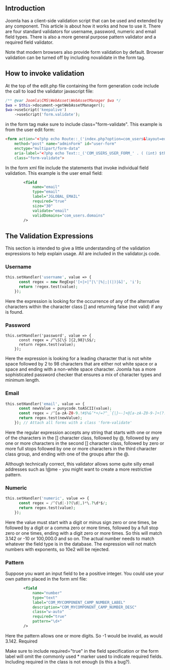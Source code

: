 <!-- Filename: J4.x:Joomla_4_Tips_and_Tricks:_Form_Validation_Basics / Display title: Form Validation -->

## Introduction

Joomla has a client-side validation script that can be used and extended by any component. This article is about how it works and how to use it. There are four standard validators for username, password, numeric and email field types. There is also a more general purpose pattern validator and a required field validator.

Note that modern browsers also provide form validation by default. Browser validation can be turned off by including novalidate in the form tag.

## How to invoke validation

At the top of the edit.php file containing the form generation code include the call to load the validator javascript file:

```php
/** @var Joomla\CMS\WebAsset\WebAssetManager $wa */
$wa = $this->document->getWebAssetManager();
$wa->useScript('keepalive')
    ->useScript('form.validate');
```

in the form tag make sure to include class="form-validate". This example is from the user edit form:

```html
<form action="<?php echo Route::_('index.php?option=com_users&layout=edit&id=' . (int) $this->item->id); ?>"
    method="post" name="adminForm" id="user-form"
    enctype="multipart/form-data"
    aria-label="<?php echo Text::_('COM_USERS_USER_FORM_' . ( (int) $this->item->id === 0 ? 'NEW' : 'EDIT'), true); ?>"
    class="form-validate">
```

In the form xml file include the statements that invoke individual field validation. This example is the user email field:

```xml
        <field
            name="email"
            type="email"
            label="JGLOBAL_EMAIL"
            required="true"
            size="30"
            validate="email"
            validDomains="com_users.domains"
        />
```

## The Validation Expressions

This section is intended to give a little understanding of the validation expressions to help explain usage. All are included in the validator.js code.

### Username

```php
this.setHandler('username', value => {
      const regex = new RegExp('[<|>|"|\'|%|;|(|)|&]', 'i');
      return !regex.test(value);
    });
```

Here the expression is looking for the occurrence of any of the alternative characters within the character class [] and returning false (not valid) if any is found.

### Password

```pnp
this.setHandler('password', value => {
      const regex = /^\S[\S ]{2,98}\S$/;
      return regex.test(value);
    });
```

Here the expression is looking for a leading character that is not white space followed by 2 to 98 characters that are either not white space or a space and ending with a non-white space character. Joomla has a more sophisticated password checker that ensures a mix of character types and minimum length.

### Email

```php
this.setHandler('email', value => {
      const newValue = punycode.toASCII(value);
      const regex = /^[a-zA-Z0-9.!#$%&’*+/=?^_`{|}~-]+@[a-zA-Z0-9-]+(?:\.[a-zA-Z0-9-]+)*$/;
      return regex.test(newValue);
    }); // Attach all forms with a class 'form-validate'
```

Here the regular expression accepts any string that starts with one or more of the characters in the [] character class, followed by @, followed by any one or more characters in the second [] character class, followed by zero or more full stops followed by one or more characters in the third character class group, and ending with one of the groups after the @.

Although technically correct, this validator allows some quite silly email addresses such as !@me - you might want to create a more restrictive pattern.

### Numeric

```php
this.setHandler('numeric', value => {
      const regex = /^(\d|-)?(\d|,)*\.?\d*$/;
      return regex.test(value);
    });
```

Here the value must start with a digit or minus sign zero or one times, be followed by a digit or a comma zero or more times, followed by a full stop zero or one times, ending with a digit zero or more times. So this will match 3.142 or -10 or 100,000.0 and so on. The actual number needs to match whatever the field type is in the database. The expression will not match numbers with exponents, so 10e2 will be rejected.

### Pattern

Suppose you want an input field to be a positive integer. You could use your own pattern placed in the form xml file:

```xml
        <field
            name="number"
            type="text"
            label="COM_MYCOMPONENT_CAMP_NUMBER_LABEL"
            description="COM_MYCOMPONENT_CAMP_NUMBER_DESC"
            class="w-auto"
            required="true"
            pattern="\d+"
        />
```

Here the pattern allows one or more digits. So -1 would be invalid, as would 3.142.
Required

Make sure to include required="true" in the field specification or the form label will omit the commonly used * marker used to indicate required fields. Including required in the class is not enough (is this a bug?).
